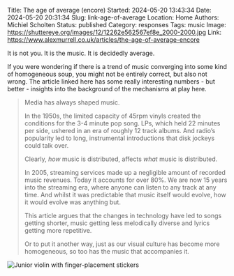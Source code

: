 Title: The age of average (encore)
Started: 2024-05-20 13:43:34
Date: 2024-05-20 20:31:34
Slug: link-age-of-average
Location: Home
Authors: Michiel Scholten
Status: published
Category: responses
Tags: music
Image: https://shuttereye.org/images/12/12262e562567ef8e_2000-2000.jpg
Link: https://www.alexmurrell.co.uk/articles/the-age-of-average-encore

It is not you. It is the music. It is decidedly average.

If you were wondering if there is a trend of music converging into some kind of homogeneous soup, you might not be entirely correct, but also not wrong. The article linked here has some really interesting numbers - but better - insights into the background of the mechanisms at play here.

> Media has always shaped music.
>
> In the 1950s, the limited capacity of 45rpm vinyls created the conditions for the 3-4 minute pop song. LPs, which held 22 minutes per side, ushered in an era of roughly 12 track albums. And radio’s popularity led to long, instrumental introductions that disk jockeys could talk over.
>
> Clearly, *how* music is distributed, affects *what* music is distributed.
>
> In 2005, streaming services made up a negligible amount of recorded music revenues. Today it accounts for over 80%. We are now 15 years into the streaming era, where anyone can listen to any track at any time. And whilst it was predictable that music itself would evolve, how it would evolve was anything but.
>
> This article argues that the changes in technology have led to songs getting shorter, music getting less melodically diverse and lyrics getting more repetitive.
>
> Or to put it another way, just as our visual culture has become more homogeneous, so too has the music that accompanies it.

![Junior violin with finger-placement stickers](https://shuttereye.org/images/12/12262e562567ef8e_2000-2000.jpg)

